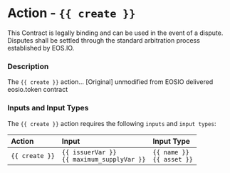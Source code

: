 # Action - `{{ create }}`

This Contract is legally binding and can be used in the event of a dispute. Disputes shall be settled through the standard arbitration process established by EOS.IO.

### Description

The `{{ create }}` action... [Original] unmodified from EOSIO delivered eosio.token contract

### Inputs and Input Types

The `{{ create }}` action requires the following `inputs` and `input types`:

| Action | Input | Input Type |
|:--|:--|:--|
| `{{ create }}` | `{{ issuerVar }}`<br/>`{{ maximum_supplyVar }}` | `{{ name }}`<br/>`{{ asset }}` |
